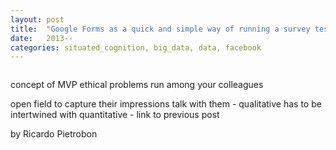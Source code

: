 ```yaml
---
layout: post
title:  "Google Forms as a quick and simple way of running a survey test"
date:   2013--
categories: situated_cognition, big_data, data, facebook
---
```


![]()

<title>{{ page.title }}</title>

concept of MVP
ethical problems
run among your colleagues

open field to capture their impressions
talk with them - qualitative has to be intertwined with quantitative - link to previous post

by Ricardo Pietrobon
